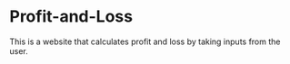# Profit-and-Loss
This is a website that calculates profit and loss by taking inputs from the user. 
